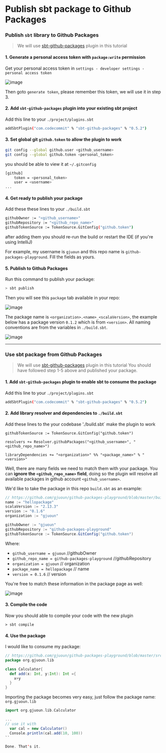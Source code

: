 # Publish sbt package to Github Packages

### Publish `sbt` library to Github Packages

> We will use [sbt-github-packages](https://github.com/djspiewak/sbt-github-packages) plugin in this tutorial

#### 1. Generate a personal access token with `package:write` permission

Get your personal access token in `settings - developer settings - personal access token`

![image](https://user-images.githubusercontent.com/8935612/93943795-a0a62f00-fd09-11ea-84b3-ae55a96cd4d5.png)

Then goto `generate token`, please remember this token, we will use it in step 3.

#### 2. Add `sbt-github-packages` plugin into your existing sbt project

Add this line to your `./project/plugins.sbt`
```bash
addSbtPlugin("com.codecommit" % "sbt-github-packages" % "0.5.2")
```

#### 3. Set global git `github.token` to allow the plugin to work

```bash
git config --global github.user <github_username>
git config --global github.token <personal_token>
```

you should be able to view it at `~/.gitconfig`

```bash
[github]
	token = <personal_token>
	user = <username>
...
```

#### 4. Get ready to publish your package 

Add these these lines to your `./build.sbt`

```bash
githubOwner := "<github_username>"
githubRepository := "<github_repo_name>"
githubTokenSource := TokenSource.GitConfig("github.token")
```
after adding them you should re-run the build or restart the IDE (if you're using IntelliJ)

For example, my username is `gjuoun` and this repo name is `github-packages-playground`. Fill the fields as yours.

#### 5. Publish to Github Packages

Run this command to publish your package:
```bash
> sbt publish
```

Then you will see this `package` tab available in your repo:

![image](https://user-images.githubusercontent.com/8935612/93931869-bc9fd580-fcf5-11ea-8639-f15b95cc8199.png)


The package name is `<organization>.<name>_<scalaVersion>`, the example below has a package version `0.1.2` which is from `<version>`. 
All naming conventions are from the variables in `./build.sbt`.

![image](https://user-images.githubusercontent.com/8935612/93932180-291ad480-fcf6-11ea-84c4-0f79978dc1e2.png)


---

### Use sbt package from Github Packages

> We will use [sbt-github-packages](https://github.com/djspiewak/sbt-github-packages) plugin in this tutorial
> You should have followed step 1-5 above and published your package.


#### 1. Add `sbt-github-packages` plugin to enable sbt to consume the package

Add this line to your `./project/plugins.sbt`
```bash
addSbtPlugin("com.codecommit" % "sbt-github-packages" % "0.5.2")
```

#### 2. Add library resolver and dependencies to `./build.sbt`


Add these lines to the your codebase './build.sbt` make the plugin to work
```
githubTokenSource := TokenSource.GitConfig("github.token")

resolvers += Resolver.githubPackages("<github_username>", "<github_repo_name>")

libraryDependencies += "<organization>" %% "<package_name>" % "<version>"
```

Well, there are many fields we need to match them with your package. You can **ignore the `<github_repo_name>` field**, doing so the plugin will resolve all available packages in github account `<github_username>`.

We'd like to take the package in this repo `build.sbt` as an example:

```scala
// https://github.com/gjuoun/github-packages-playground/blob/master/build.sbt
name := "hellopackage"
scalaVersion := "2.13.3"
version := "0.1.6"
organization := "gjuoun"

githubOwner := "gjuoun"
githubRepository := "github-packages-playground"
githubTokenSource := TokenSource.GitConfig("github.token")
```

Where: 
 - `github_username = gjuoun` //githubOwner
 - `github_repo_name = github-packages-playground` //githubRepository
 - `organization = gjuoun` // organization
 - `package_name = hellopackage` // name
 - `version = 0.1.6` // version
 
 You're free to match these information in the package page as well:
 
 ![image](https://user-images.githubusercontent.com/8935612/93945682-c9302800-fd0d-11ea-8bd3-88cd67324317.png)

 

 #### 3. Compile the code
 
 Now you should able to compile your code with the new plugin
 
 ```shell
 > sbt compile
 ```
 
 #### 4. Use the package
 
 I would like to consume my package: 
 
```scala
// https://github.com/gjuoun/github-packages-playground/blob/master/src/main/scala/org/gjuoun/lib/calculator.scala
package org.gjuoun.lib

class Calculator{
  def add(x: Int, y:Int): Int ={
    x+y
  }
}
```

Importing the package becomes very easy, just follow the package name: `org.gjuoun.lib`

```scala
import org.gjuoun.lib.Calculator

...
// use it with
  var cal = new Calculator()
  Console.println(cal.add(10, 100))
``

Done. That's it. 

 
 
